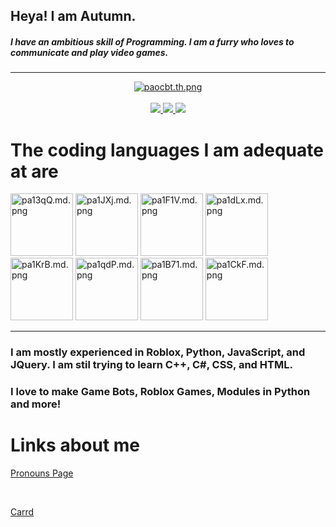 ## Heya! I am Autumn.

##### I have an ambitious skill of Programming. I am a furry who loves to communicate and play video games.

---

<div id='badges' align='center'>
  <a target='_blank' href="https://freeimage.host/i/paocbt"><img src="https://iili.io/paocbt.th.png" alt="paocbt.th.png" border="0"></a>
  <br/>
  <br/>
  <a target='_blank' href="https://www.youtube.com/channel/UCwkbFBjaGxThZ8QEd6uM8zg/">
    <img src='https://img.shields.io/badge/YouTube-red?logo=youtube&logoColor=white'>
  </a>
  <a target='_blank' href="https://github.com/AutummnOfficial/">
    <img src='https://img.shields.io/badge/GitHub-black?logo=GitHub&logoColor=white'>
  </a>
  <a target='_blank' href="https://roblox.com/users/1986453117/profile/">
    <img src='https://img.shields.io/badge/Roblox-darkred?logo=Roblox&logoColor=white'>
  </a>
  <br>
</div>


# The coding languages I am adequate at are

<div align='left'>
  <a target="_blank" href="https://learn.microsoft.com/en-us/dotnet/csharp/"><img src="https://iili.io/pa13qQ.md.png" alt="pa13qQ.md.png" border="0" width='100px' height='100px' alt='csharp'></a>
  <a target="_blank" alt='html' href="https://html.com/"><img src="https://iili.io/pa1JXj.md.png" alt="pa1JXj.md.png" border="0" width='100px' height='100px'></a>
  <a target="_blank" alt='roblox' href="https://developer.roblox.com/"><img src="https://iili.io/pa1F1V.md.png" alt="pa1F1V.md.png" border="0" width='100px' height='100px'></a>
  <a target="_blank" alt='css' href="https://www.w3.org/Style/CSS/Overview.en.html"><img src="https://iili.io/pa1dLx.md.png" alt="pa1dLx.md.png" border="0" width='100px' height='100px'></a>
  <a target="_blank" alt='c++' href="https://isocpp.org/"><img src="https://iili.io/pa1KrB.md.png" alt="pa1KrB.md.png" border="0" width='100px' height='100px'></a>
  <a target="_blank" alt='python' href="https://python.org/"><img src="https://iili.io/pa1qdP.md.png" alt="pa1qdP.md.png" border="0" width='100px' height='100px'></a>
  <a target="_blank" alt='jquery' href="https://jquery.com/"><img src="https://iili.io/pa1B71.md.png" alt="pa1B71.md.png" border="0" width='100px' height='100px'></a>
  <a target="_blank" alt='javascript' href="https://javascript.com/"><img src="https://iili.io/pa1CkF.md.png" alt="pa1CkF.md.png" border="0" width='100px' height='100px'></a>
</div>

---

### I am mostly experienced in Roblox, Python, JavaScript, and JQuery. I am stil trying to learn C++, C#, CSS, and HTML.
### I love to make Game Bots, Roblox Games, Modules in Python and more!

# Links about me

[Pronouns Page](https://en.pronouns.page/@Autummn)

<br>

[Carrd](https://autummn.carrd.co)
